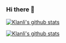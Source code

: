 ### Hi there 👋

<!--
**Klanli/Klanli** is a ✨ _special_ ✨ repository because its `README.md` (this file) appears on your GitHub profile.

Here are some ideas to get you started:

- 🔭 I’m currently working on ...
- 🌱 I’m currently learning ...
- 👯 I’m looking to collaborate on ...
- 🤔 I’m looking for help with ...
- 💬 Ask me about ...
- 📫 How to reach me: ...
- 😄 Pronouns: ...
- ⚡ Fun fact: ...
-->
[![Klanli's github stats](https://github-readme-stats.vercel.app/api?username=Klanli&show_icons=true&theme=nightowl&count_private=true&show_owner=true)](https://github.com/Klanli/LYManagement)

[![Klanli's github stats](https://github-readme-stats.vercel.app/api?username=Klanli&show_icons=true&theme=nightowl&count_private=true&show_owner=true)](https://github.com/Klanli/LYManagement)
